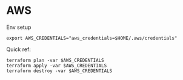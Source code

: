 # AWS

Env setup

```
export AWS_CREDENTIALS="aws_credentials=$HOME/.aws/credentials"
```

Quick ref:

```
terraform plan -var $AWS_CREDENTIALS
terraform apply -var $AWS_CREDENTIALS
terraform destroy -var $AWS_CREDENTIALS
```
